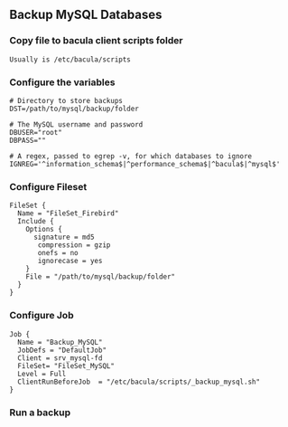 ## Backup MySQL Databases

### Copy file to bacula client scripts folder
```
Usually is /etc/bacula/scripts
```

### Configure the variables
```
# Directory to store backups
DST=/path/to/mysql/backup/folder

# The MySQL username and password
DBUSER="root"
DBPASS=""

# A regex, passed to egrep -v, for which databases to ignore
IGNREG='^information_schema$|^performance_schema$|^bacula$|^mysql$'
```

### Configure Fileset
```
FileSet {
  Name = "FileSet_Firebird"
  Include {
    Options {
      signature = md5
       compression = gzip
       onefs = no
       ignorecase = yes
    }
    File = "/path/to/mysql/backup/folder"
  }
}
```
### Configure Job
```
Job {
  Name = "Backup_MySQL"
  JobDefs = "DefaultJob"
  Client = srv_mysql-fd
  FileSet= "FileSet_MySQL"
  Level = Full
  ClientRunBeforeJob  = "/etc/bacula/scripts/_backup_mysql.sh"
}
```

### Run a backup
